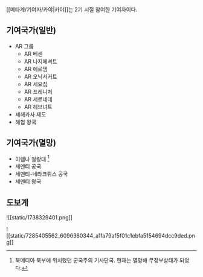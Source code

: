 [[메타계/기여자/카야|카야]]는 2기 시절 참여한 기여자이다.

## 기여국가(일반)

- AR 그룹
	- AR 베센
	- AR 나지에셔트
	- AR 에르뎀
	- AR 오닉서커트
	- AR 세요짐
	- AR 프레니처
	- AR 세르네데
	- AR 헤브녀트
- 셰헤카사 제도
- 해협 왕국

## 기여국가(멸망)

- 이렘나 철랑대 [^1]
- 세멘티 공국
- 세멘티-네라크뤼스 공국
- 세멘티 왕국

## 도보게 
![[static/1738329401.png]]

![[static/7285405562_6096380344_a1fa79af5f01c1ebfa5154694dcc9ded.png]]

[^1]: 북메디아 북부에 위치했던 군국주의 기사단국. 현재는 멸망해 무정부상태가 되었다.
